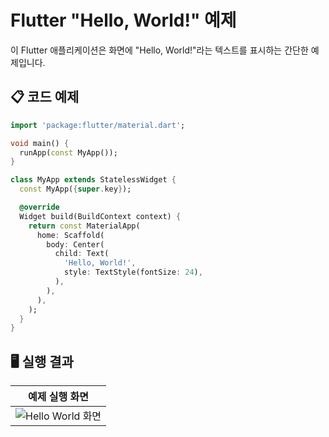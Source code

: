 # Flutter "Hello, World!" 예제

이 Flutter 애플리케이션은 화면에 "Hello, World!"라는 텍스트를 표시하는 간단한 예제입니다.

## 📋 코드 예제
```dart
import 'package:flutter/material.dart';

void main() {
  runApp(const MyApp());
}

class MyApp extends StatelessWidget {
  const MyApp({super.key});

  @override
  Widget build(BuildContext context) {
    return const MaterialApp(
      home: Scaffold(
        body: Center(
          child: Text(
            'Hello, World!',
            style: TextStyle(fontSize: 24),
          ),
        ),
      ),
    );
  }
}
```

## 🖥️ 실행 결과
| 예제 실행 화면 |
|:---------------:|
| ![Hello World 화면](https://raw.githubusercontent.com/damuljang1547/flutterwork/img/helloworld.png) |


